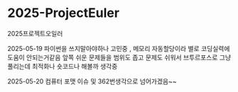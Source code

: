 # 2025-ProjectEuler
2025프로젝트오일러

2025-05-19
파이썬을 쓰지말아야하나 고민중 , 메모리 자동할당이라 별로 코딩실력에 도움이 안되는거같음
앞쪽 쉬운 문제들을 범위도 좁고 문제도 쉬워서 브투르포스로 그냥 풀리는데 최적화나 숏코드나 해볼까 생각중

2025-05-20
컴퓨터 포맷 이슈 및 362번생각으로 넘어가겠음~~
